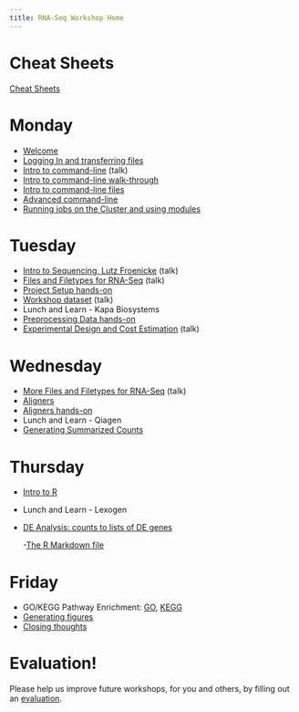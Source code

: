 ```yaml
---
title: RNA-Seq Workshop Home
---
```


Cheat Sheets
=======

[Cheat Sheets](cheatSheetIndex.md)

Monday
=======

* [Welcome](monday/Introduction.pdf)
* [Logging In and transferring files](monday/logging-in)
* [Intro to command-line](monday/Intro2CLI.pdf) (talk)
* [Intro to command-line walk-through](monday/Intro2CLI)
* [Intro to command-line files](https://github.com/ucdavis-bioinformatics-training/2018-June-RNA-Seq-Workshop/tree/master/monday/Intro2CLI-files)
* [Advanced command-line](monday/advanced-command-line)
* [Running jobs on the Cluster and using modules](monday/cluster)


Tuesday
=======

* [Intro to Sequencing, Lutz Froenicke]() (talk)
* [Files and Filetypes for RNA-Seq](tuesday/Filetypes.pdf) (talk)
* [Project Setup hands-on](tuesday/project_setup.md)
* [Workshop dataset](tuesday/Emily-RNA-seq_data.pdf) (talk)
* Lunch and Learn - Kapa Biosystems
* [Preprocessing Data hands-on](tuesday/preproc.md)
* [Experimental Design and Cost Estimation](tuesday/ExperimentalDesign.pdf) (talk)


Wednesday
==========

* [More Files and Filetypes for RNA-Seq](tuesday/Filetypes.pdf) (talk)
* [Aligners](tuesday/Aligners.pdf)
* [Aligners hands-on](tuesday/alignment.md)
* Lunch and Learn - Qiagen
* [Generating Summarized Counts](counts.md)


Thursday
==========

* [Intro to R]()
* Lunch and Learn - Lexogen
* [DE Analysis: counts to lists of DE genes](thursday/DE.html)

  -[The R Markdown file](thursday/DE.Rmd)


Friday
=======

* GO/KEGG Pathway Enrichment: [GO](), [KEGG]()
* [Generating figures]()
* [Closing thoughts]()

Evaluation!
============
Please help us improve future workshops, for you and others, by filling out an [evaluation]().
